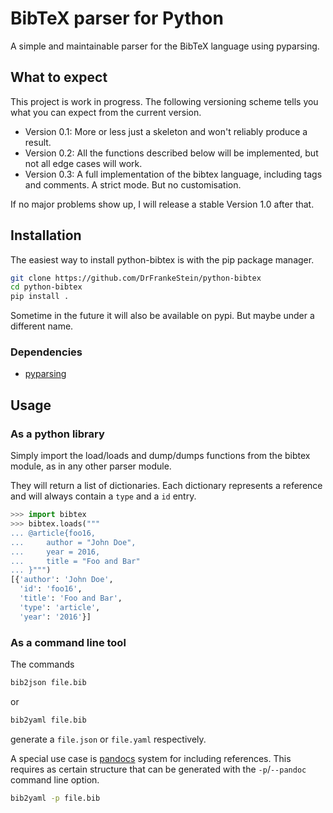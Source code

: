 # BibTeX parser for Python

A simple and maintainable parser for the BibTeX language using pyparsing.

## What to expect
This project is work in progress.
The following versioning scheme tells you what you can expect from the current version.

* Version 0.1: More or less just a skeleton and won't reliably produce a result.
* Version 0.2: All the functions described below will be implemented, but not all edge cases will work.
* Version 0.3: A full implementation of the bibtex language, including tags and comments. A strict mode. But no customisation. <!--TODO: replace foo-->

If no major problems show up, I will release a stable Version 1.0 after that.

## Installation
The easiest way to install python-bibtex is with the pip package manager.
```sh
git clone https://github.com/DrFrankeStein/python-bibtex
cd python-bibtex
pip install .
```
Sometime in the future it will also be available on pypi.
But maybe under a different name.

### Dependencies

* [pyparsing](http://pyparsing.wikispaces.com/)

## Usage

### As a python library
Simply import the load/loads and dump/dumps functions from the bibtex module,
as in any other parser module.

They will return a list of dictionaries.
Each dictionary represents a reference and will always contain a `type` and a `id` entry.

```python
>>> import bibtex
>>> bibtex.loads("""
... @article{foo16,
...     author = "John Doe",
...     year = 2016,
...     title = "Foo and Bar"
... }""")
[{'author': 'John Doe',
  'id': 'foo16',
  'title': 'Foo and Bar',
  'type': 'article',
  'year': '2016'}]
```

### As a command line tool
The commands
```sh
bib2json file.bib
```
or
```sh
bib2yaml file.bib
```
generate a `file.json` or `file.yaml` respectively.

A special use case is [pandocs](http://pandoc.org/MANUAL.html#citations) system for including references.
This requires as certain structure that can be generated with the `-p`/`--pandoc` command line option.
```sh
bib2yaml -p file.bib
```

